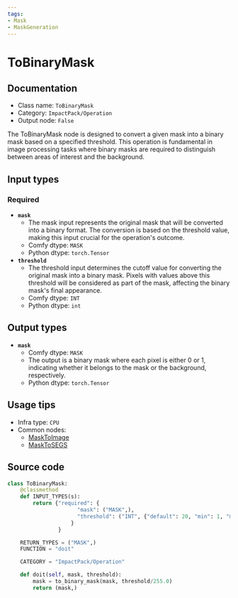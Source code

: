```yaml
---
tags:
- Mask
- MaskGeneration
---
```


# ToBinaryMask
## Documentation
- Class name: `ToBinaryMask`
- Category: `ImpactPack/Operation`
- Output node: `False`

The ToBinaryMask node is designed to convert a given mask into a binary mask based on a specified threshold. This operation is fundamental in image processing tasks where binary masks are required to distinguish between areas of interest and the background.
## Input types
### Required
- **`mask`**
    - The mask input represents the original mask that will be converted into a binary format. The conversion is based on the threshold value, making this input crucial for the operation's outcome.
    - Comfy dtype: `MASK`
    - Python dtype: `torch.Tensor`
- **`threshold`**
    - The threshold input determines the cutoff value for converting the original mask into a binary mask. Pixels with values above this threshold will be considered as part of the mask, affecting the binary mask's final appearance.
    - Comfy dtype: `INT`
    - Python dtype: `int`
## Output types
- **`mask`**
    - Comfy dtype: `MASK`
    - The output is a binary mask where each pixel is either 0 or 1, indicating whether it belongs to the mask or the background, respectively.
    - Python dtype: `torch.Tensor`
## Usage tips
- Infra type: `CPU`
- Common nodes:
    - [MaskToImage](../../Comfy/Nodes/MaskToImage.md)
    - [MaskToSEGS](../../ComfyUI-Impact-Pack/Nodes/MaskToSEGS.md)



## Source code
```python
class ToBinaryMask:
    @classmethod
    def INPUT_TYPES(s):
        return {"required": {
                      "mask": ("MASK",),
                      "threshold": ("INT", {"default": 20, "min": 1, "max": 255}),
                    }
                }

    RETURN_TYPES = ("MASK",)
    FUNCTION = "doit"

    CATEGORY = "ImpactPack/Operation"

    def doit(self, mask, threshold):
        mask = to_binary_mask(mask, threshold/255.0)
        return (mask,)

```
